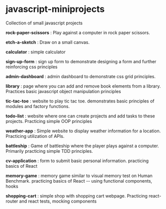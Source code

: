 # javascript-miniprojects
Collection of small javascript projects

**rock-paper-scissors** : Play against a computer in rock paper scissors.

**etch-a-sketch** : Draw on a small canvas.

**calculator** : simple calculator

**sign-up-form** : sign up form to demonstrate designing a form and further reinforcing css principles

**admin-dashboard** : admin dashboard to demonstrate css grid principles.

**library** : page where you can add and remove book elements from a library. Practices basic javascript object manipulation principles

**tic-tac-toe** : website to play tic tac toe. demonstrates basic principles of modules and factory functions.

**todo-list** : website where one can create projects and add tasks to these projects. Practicing simple OOP principles

**weather-app** : Simple website to display weather information for a location. Practicing utilization of APIs.

**battleship** : Game of battleship where the player plays against a computer. Primarily practicing simple TDD principles.

**cv-application** : form to submit basic personal information. practicing basics of React

**memory-game** : memory game similar to visual memory test on Human Benchmark. practicing basics of React -- using functional components, hooks

**shopping-cart** : simple shop with shopping cart webpage. Practicing react-router and react tests, mocking components